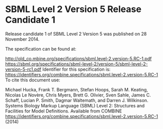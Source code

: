 # SBML Level 2 Version 5 Release Candidate 1
Release candidate 1 of SBML Level 2 Version 5 was published on 28 November 2014.

The specification can be found at:

http://old_co.mbine.org/specifications/sbml.level-2.version-5.RC-1.pdf
https://sbml.org/specifications/sbml-level-2/version-5/sbml-level-2-version-5-rc1.pdf
Identifier for this specification is: https://identifiers.org/combine.specifications/sbml.level-2.version-5.RC-1 To cite this document use:

Michael Hucka, Frank T. Bergmann, Stefan Hoops, Sarah M. Keating, Nicolas Le Novère, Chris Myers, Brett G. Olivier, Sven Sahle, James C. Schaff, Lucian P. Smith, Dagmar Waltemath, and Darren J. Wilkinson. Systems Biology Markup Language (SBML) Level 2: Structures and Facilities for Model Definitions. Available from COMBINE <https://identifiers.org/combine.specifications/sbml.level-2.version-5.RC-1> (2014)